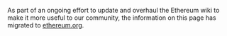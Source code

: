 As part of an ongoing effort to update and overhaul the Ethereum wiki to make it more useful to our community, the information on this page has migrated to [ethereum.org](https://ethereum.org/en/developers/docs/nodes-and-clients).